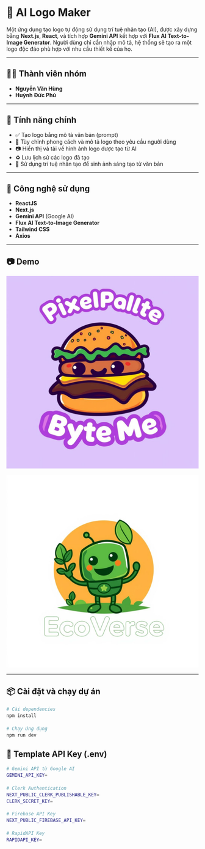 # 🎨 AI Logo Maker

Một ứng dụng tạo logo tự động sử dụng trí tuệ nhân tạo (AI), được xây dựng bằng **Next.js**, **React**, và tích hợp **Gemini API** kết hợp với **Flux AI Text-to-Image Generator**. Người dùng chỉ cần nhập mô tả, hệ thống sẽ tạo ra một logo độc đáo phù hợp với nhu cầu thiết kế của họ.

---

## 👨‍💻 Thành viên nhóm

- **Nguyễn Văn Hùng**
- **Huỳnh Đức Phú**

---

## 🚀 Tính năng chính

- ✅ Tạo logo bằng mô tả văn bản (prompt)
- 🎯 Tùy chỉnh phong cách và mô tả logo theo yêu cầu người dùng
- 📷 Hiển thị và tải về hình ảnh logo được tạo từ AI
- ♻️ Lưu lịch sử các logo đã tạo
- 🧠 Sử dụng trí tuệ nhân tạo để sinh ảnh sáng tạo từ văn bản

---

## 🧰 Công nghệ sử dụng

- **ReactJS**
- **Next.js**
- **Gemini API** (Google AI)
- **Flux AI Text-to-Image Generator**
- **Tailwind CSS**
- **Axios**

---

## 📷 Demo

![Logo Demo 1](./public/carousel-imgs/img-4.png)

![Logo Demo 2](./public/carousel-imgs/img-5.png)

---

## 📦 Cài đặt và chạy dự án

```bash
# Cài dependencies
npm install

# Chạy ứng dụng
npm run dev
```

## 🔐 Template API Key (.env)

```bash
# Gemini API từ Google AI
GEMINI_API_KEY=

# Clerk Authentication
NEXT_PUBLIC_CLERK_PUBLISHABLE_KEY=
CLERK_SECRET_KEY=

# Firebase API Key
NEXT_PUBLIC_FIREBASE_API_KEY=

# RapidAPI Key
RAPIDAPI_KEY=
```
